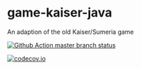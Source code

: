 # game-kaiser-java
An adaption of the old Kaiser/Sumeria game

[![Github Action master branch status](https://github.com/ottlinger/game-kaiser-java/actions/workflows/maven.yml/badge.svg?branch=master)](https://github.com/ottlinger/game-kaiser-java/actions)

[![codecov.io](https://codecov.io/github/ottlinger/game-kaiser-java/coverage.svg?branch=master)](https://codecov.io/github/ottlinger/game-kaiser-java?branch=master)
